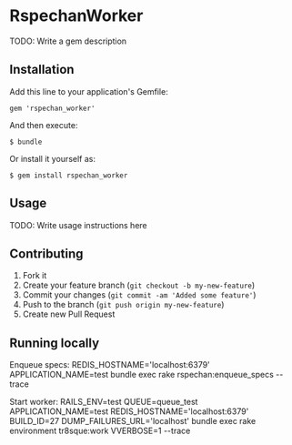 # RspechanWorker

TODO: Write a gem description

## Installation

Add this line to your application's Gemfile:

    gem 'rspechan_worker'

And then execute:

    $ bundle

Or install it yourself as:

    $ gem install rspechan_worker

## Usage

TODO: Write usage instructions here

## Contributing

1. Fork it
2. Create your feature branch (`git checkout -b my-new-feature`)
3. Commit your changes (`git commit -am 'Added some feature'`)
4. Push to the branch (`git push origin my-new-feature`)
5. Create new Pull Request


## Running locally

Enqueue specs:
    REDIS_HOSTNAME='localhost:6379' APPLICATION_NAME=test bundle exec rake rspechan:enqueue_specs --trace

Start worker:
    RAILS_ENV=test QUEUE=queue_test APPLICATION_NAME=test REDIS_HOSTNAME='localhost:6379' BUILD_ID=27 DUMP_FAILURES_URL='localhost'  bundle exec rake environment tr8sque:work VVERBOSE=1 --trace